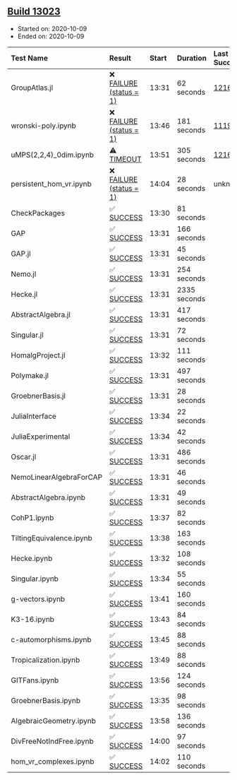## [Build 13023](https://oscarci.mathematik.uni-kl.de/job/oscar/13023/)

* Started on: 2020-10-09
* Ended on: 2020-10-09

| Test Name    | Result | Start | Duration | Last Success | First Failure |
|:-------------|:-------|:------|:---------|:-------------|:--------------|
| GroupAtlas.jl | ❌ [FAILURE (status = 1)](https://oscarci.mathematik.uni-kl.de/job/oscar/13023/artifact/logs/build-13023/GroupAtlas.jl.log) | 13:31 | 62 seconds | [12167](https://oscarci.mathematik.uni-kl.de/job/oscar/12167/) | [12168](https://oscarci.mathematik.uni-kl.de/job/oscar/12168/) |
| wronski-poly.ipynb | ❌ [FAILURE (status = 1)](https://oscarci.mathematik.uni-kl.de/job/oscar/13023/artifact/logs/build-13023/wronski-poly.ipynb.log) | 13:46 | 181 seconds | [11192](https://oscarci.mathematik.uni-kl.de/job/oscar/11192/) | [11193](https://oscarci.mathematik.uni-kl.de/job/oscar/11193/) |
| uMPS(2,2,4)_0dim.ipynb | ⚠ [TIMEOUT](https://oscarci.mathematik.uni-kl.de/job/oscar/13023/artifact/logs/build-13023/uMPS-2-2-4-_0dim.ipynb.log) | 13:51 | 305 seconds | [12167](https://oscarci.mathematik.uni-kl.de/job/oscar/12167/) | [12168](https://oscarci.mathematik.uni-kl.de/job/oscar/12168/) |
| persistent_hom_vr.ipynb | ❌ [FAILURE (status = 1)](https://oscarci.mathematik.uni-kl.de/job/oscar/13023/artifact/logs/build-13023/persistent_hom_vr.ipynb.log) | 14:04 | 28 seconds | unknown | unknown |
| CheckPackages | ✅ [SUCCESS](https://oscarci.mathematik.uni-kl.de/job/oscar/13023/artifact/logs/build-13023/CheckPackages.log) | 13:30 | 81 seconds |  |  |
| GAP | ✅ [SUCCESS](https://oscarci.mathematik.uni-kl.de/job/oscar/13023/artifact/logs/build-13023/GAP.log) | 13:31 | 166 seconds |  |  |
| GAP.jl | ✅ [SUCCESS](https://oscarci.mathematik.uni-kl.de/job/oscar/13023/artifact/logs/build-13023/GAP.jl.log) | 13:31 | 45 seconds |  |  |
| Nemo.jl | ✅ [SUCCESS](https://oscarci.mathematik.uni-kl.de/job/oscar/13023/artifact/logs/build-13023/Nemo.jl.log) | 13:31 | 254 seconds |  |  |
| Hecke.jl | ✅ [SUCCESS](https://oscarci.mathematik.uni-kl.de/job/oscar/13023/artifact/logs/build-13023/Hecke.jl.log) | 13:31 | 2335 seconds |  |  |
| AbstractAlgebra.jl | ✅ [SUCCESS](https://oscarci.mathematik.uni-kl.de/job/oscar/13023/artifact/logs/build-13023/AbstractAlgebra.jl.log) | 13:31 | 417 seconds |  |  |
| Singular.jl | ✅ [SUCCESS](https://oscarci.mathematik.uni-kl.de/job/oscar/13023/artifact/logs/build-13023/Singular.jl.log) | 13:31 | 72 seconds |  |  |
| HomalgProject.jl | ✅ [SUCCESS](https://oscarci.mathematik.uni-kl.de/job/oscar/13023/artifact/logs/build-13023/HomalgProject.jl.log) | 13:32 | 111 seconds |  |  |
| Polymake.jl | ✅ [SUCCESS](https://oscarci.mathematik.uni-kl.de/job/oscar/13023/artifact/logs/build-13023/Polymake.jl.log) | 13:31 | 497 seconds |  |  |
| GroebnerBasis.jl | ✅ [SUCCESS](https://oscarci.mathematik.uni-kl.de/job/oscar/13023/artifact/logs/build-13023/GroebnerBasis.jl.log) | 13:31 | 28 seconds |  |  |
| JuliaInterface | ✅ [SUCCESS](https://oscarci.mathematik.uni-kl.de/job/oscar/13023/artifact/logs/build-13023/JuliaInterface.log) | 13:34 | 22 seconds |  |  |
| JuliaExperimental | ✅ [SUCCESS](https://oscarci.mathematik.uni-kl.de/job/oscar/13023/artifact/logs/build-13023/JuliaExperimental.log) | 13:34 | 42 seconds |  |  |
| Oscar.jl | ✅ [SUCCESS](https://oscarci.mathematik.uni-kl.de/job/oscar/13023/artifact/logs/build-13023/Oscar.jl.log) | 13:31 | 486 seconds |  |  |
| NemoLinearAlgebraForCAP | ✅ [SUCCESS](https://oscarci.mathematik.uni-kl.de/job/oscar/13023/artifact/logs/build-13023/NemoLinearAlgebraForCAP.log) | 13:31 | 46 seconds |  |  |
| AbstractAlgebra.ipynb | ✅ [SUCCESS](https://oscarci.mathematik.uni-kl.de/job/oscar/13023/artifact/logs/build-13023/AbstractAlgebra.ipynb.log) | 13:31 | 49 seconds |  |  |
| CohP1.ipynb | ✅ [SUCCESS](https://oscarci.mathematik.uni-kl.de/job/oscar/13023/artifact/logs/build-13023/CohP1.ipynb.log) | 13:37 | 82 seconds |  |  |
| TiltingEquivalence.ipynb | ✅ [SUCCESS](https://oscarci.mathematik.uni-kl.de/job/oscar/13023/artifact/logs/build-13023/TiltingEquivalence.ipynb.log) | 13:38 | 163 seconds |  |  |
| Hecke.ipynb | ✅ [SUCCESS](https://oscarci.mathematik.uni-kl.de/job/oscar/13023/artifact/logs/build-13023/Hecke.ipynb.log) | 13:32 | 108 seconds |  |  |
| Singular.ipynb | ✅ [SUCCESS](https://oscarci.mathematik.uni-kl.de/job/oscar/13023/artifact/logs/build-13023/Singular.ipynb.log) | 13:34 | 55 seconds |  |  |
| g-vectors.ipynb | ✅ [SUCCESS](https://oscarci.mathematik.uni-kl.de/job/oscar/13023/artifact/logs/build-13023/g-vectors.ipynb.log) | 13:41 | 160 seconds |  |  |
| K3-16.ipynb | ✅ [SUCCESS](https://oscarci.mathematik.uni-kl.de/job/oscar/13023/artifact/logs/build-13023/K3-16.ipynb.log) | 13:43 | 84 seconds |  |  |
| c-automorphisms.ipynb | ✅ [SUCCESS](https://oscarci.mathematik.uni-kl.de/job/oscar/13023/artifact/logs/build-13023/c-automorphisms.ipynb.log) | 13:45 | 88 seconds |  |  |
| Tropicalization.ipynb | ✅ [SUCCESS](https://oscarci.mathematik.uni-kl.de/job/oscar/13023/artifact/logs/build-13023/Tropicalization.ipynb.log) | 13:49 | 88 seconds |  |  |
| GITFans.ipynb | ✅ [SUCCESS](https://oscarci.mathematik.uni-kl.de/job/oscar/13023/artifact/logs/build-13023/GITFans.ipynb.log) | 13:56 | 124 seconds |  |  |
| GroebnerBasis.ipynb | ✅ [SUCCESS](https://oscarci.mathematik.uni-kl.de/job/oscar/13023/artifact/logs/build-13023/GroebnerBasis.ipynb.log) | 13:35 | 98 seconds |  |  |
| AlgebraicGeometry.ipynb | ✅ [SUCCESS](https://oscarci.mathematik.uni-kl.de/job/oscar/13023/artifact/logs/build-13023/AlgebraicGeometry.ipynb.log) | 13:58 | 136 seconds |  |  |
| DivFreeNotIndFree.ipynb | ✅ [SUCCESS](https://oscarci.mathematik.uni-kl.de/job/oscar/13023/artifact/logs/build-13023/DivFreeNotIndFree.ipynb.log) | 14:00 | 97 seconds |  |  |
| hom_vr_complexes.ipynb | ✅ [SUCCESS](https://oscarci.mathematik.uni-kl.de/job/oscar/13023/artifact/logs/build-13023/hom_vr_complexes.ipynb.log) | 14:02 | 110 seconds |  |  |
